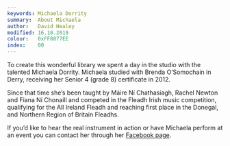 ```yaml
---
keywords: Michaela Dorrity
summary:  About Michaela
author:   David Healey
modified: 16.10.2019
colour:   0xFF8877EE
index:    00
---
```

  
To create this wonderful library we spent a day in the studio with the talented Michaela Dorrity. Michaela studied with Brenda O’Somochain in Derry, receiving her Senior 4 (grade 8) certificate in 2012.

Since that time she’s been taught by Máire Ní Chathasiagh, Rachel Newton and Fiana Ní Chonaill and competed in the Fleadh Irish music competition, qualifying for the All Ireland Fleadh and reaching first place in the Donegal, and Northern Region of Britain Fleadhs.

If you’d like to hear the real instrument in action or have Michaela perform at an event you can contact her through her [Facebook page](https://www.facebook.com/MichaelaDorrityHarp/).